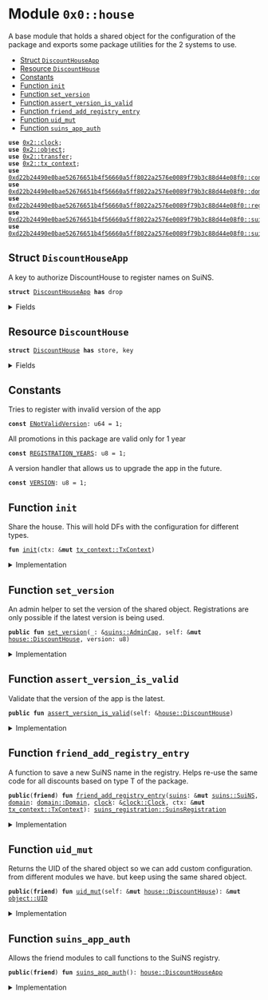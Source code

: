
<a name="0x0_house"></a>

# Module `0x0::house`

A base module that holds a shared object for the configuration of the package
and exports some package utilities for the 2 systems to use.


-  [Struct `DiscountHouseApp`](#0x0_house_DiscountHouseApp)
-  [Resource `DiscountHouse`](#0x0_house_DiscountHouse)
-  [Constants](#@Constants_0)
-  [Function `init`](#0x0_house_init)
-  [Function `set_version`](#0x0_house_set_version)
-  [Function `assert_version_is_valid`](#0x0_house_assert_version_is_valid)
-  [Function `friend_add_registry_entry`](#0x0_house_friend_add_registry_entry)
-  [Function `uid_mut`](#0x0_house_uid_mut)
-  [Function `suins_app_auth`](#0x0_house_suins_app_auth)


<pre><code><b>use</b> <a href="dependencies/sui-framework/clock.md#0x2_clock">0x2::clock</a>;
<b>use</b> <a href="dependencies/sui-framework/object.md#0x2_object">0x2::object</a>;
<b>use</b> <a href="dependencies/sui-framework/transfer.md#0x2_transfer">0x2::transfer</a>;
<b>use</b> <a href="dependencies/sui-framework/tx_context.md#0x2_tx_context">0x2::tx_context</a>;
<b>use</b> <a href="dependencies/suins/config.md#0xd22b24490e0bae52676651b4f56660a5ff8022a2576e0089f79b3c88d44e08f0_config">0xd22b24490e0bae52676651b4f56660a5ff8022a2576e0089f79b3c88d44e08f0::config</a>;
<b>use</b> <a href="dependencies/suins/domain.md#0xd22b24490e0bae52676651b4f56660a5ff8022a2576e0089f79b3c88d44e08f0_domain">0xd22b24490e0bae52676651b4f56660a5ff8022a2576e0089f79b3c88d44e08f0::domain</a>;
<b>use</b> <a href="dependencies/suins/registry.md#0xd22b24490e0bae52676651b4f56660a5ff8022a2576e0089f79b3c88d44e08f0_registry">0xd22b24490e0bae52676651b4f56660a5ff8022a2576e0089f79b3c88d44e08f0::registry</a>;
<b>use</b> <a href="dependencies/suins/suins.md#0xd22b24490e0bae52676651b4f56660a5ff8022a2576e0089f79b3c88d44e08f0_suins">0xd22b24490e0bae52676651b4f56660a5ff8022a2576e0089f79b3c88d44e08f0::suins</a>;
<b>use</b> <a href="dependencies/suins/suins_registration.md#0xd22b24490e0bae52676651b4f56660a5ff8022a2576e0089f79b3c88d44e08f0_suins_registration">0xd22b24490e0bae52676651b4f56660a5ff8022a2576e0089f79b3c88d44e08f0::suins_registration</a>;
</code></pre>



<a name="0x0_house_DiscountHouseApp"></a>

## Struct `DiscountHouseApp`

A key to authorize DiscountHouse to register names on SuiNS.


<pre><code><b>struct</b> <a href="house.md#0x0_house_DiscountHouseApp">DiscountHouseApp</a> <b>has</b> drop
</code></pre>



<details>
<summary>Fields</summary>


<dl>
<dt>
<code>dummy_field: bool</code>
</dt>
<dd>

</dd>
</dl>


</details>

<a name="0x0_house_DiscountHouse"></a>

## Resource `DiscountHouse`



<pre><code><b>struct</b> <a href="house.md#0x0_house_DiscountHouse">DiscountHouse</a> <b>has</b> store, key
</code></pre>



<details>
<summary>Fields</summary>


<dl>
<dt>
<code>id: <a href="dependencies/sui-framework/object.md#0x2_object_UID">object::UID</a></code>
</dt>
<dd>

</dd>
<dt>
<code>version: u8</code>
</dt>
<dd>

</dd>
</dl>


</details>

<a name="@Constants_0"></a>

## Constants


<a name="0x0_house_ENotValidVersion"></a>

Tries to register with invalid version of the app


<pre><code><b>const</b> <a href="house.md#0x0_house_ENotValidVersion">ENotValidVersion</a>: u64 = 1;
</code></pre>



<a name="0x0_house_REGISTRATION_YEARS"></a>

All promotions in this package are valid only for 1 year


<pre><code><b>const</b> <a href="house.md#0x0_house_REGISTRATION_YEARS">REGISTRATION_YEARS</a>: u8 = 1;
</code></pre>



<a name="0x0_house_VERSION"></a>

A version handler that allows us to upgrade the app in the future.


<pre><code><b>const</b> <a href="house.md#0x0_house_VERSION">VERSION</a>: u8 = 1;
</code></pre>



<a name="0x0_house_init"></a>

## Function `init`

Share the house.
This will hold DFs with the configuration for different types.


<pre><code><b>fun</b> <a href="house.md#0x0_house_init">init</a>(ctx: &<b>mut</b> <a href="dependencies/sui-framework/tx_context.md#0x2_tx_context_TxContext">tx_context::TxContext</a>)
</code></pre>



<details>
<summary>Implementation</summary>


<pre><code><b>fun</b> <a href="house.md#0x0_house_init">init</a>(ctx: &<b>mut</b> TxContext){
    <a href="dependencies/sui-framework/transfer.md#0x2_transfer_public_share_object">transfer::public_share_object</a>(<a href="house.md#0x0_house_DiscountHouse">DiscountHouse</a> {
        id: <a href="dependencies/sui-framework/object.md#0x2_object_new">object::new</a>(ctx),
        version: <a href="house.md#0x0_house_VERSION">VERSION</a>
    })
}
</code></pre>



</details>

<a name="0x0_house_set_version"></a>

## Function `set_version`

An admin helper to set the version of the shared object.
Registrations are only possible if the latest version is being used.


<pre><code><b>public</b> <b>fun</b> <a href="house.md#0x0_house_set_version">set_version</a>(_: &<a href="dependencies/suins/suins.md#0xd22b24490e0bae52676651b4f56660a5ff8022a2576e0089f79b3c88d44e08f0_suins_AdminCap">suins::AdminCap</a>, self: &<b>mut</b> <a href="house.md#0x0_house_DiscountHouse">house::DiscountHouse</a>, version: u8)
</code></pre>



<details>
<summary>Implementation</summary>


<pre><code><b>public</b> <b>fun</b> <a href="house.md#0x0_house_set_version">set_version</a>(_: &AdminCap, self: &<b>mut</b> <a href="house.md#0x0_house_DiscountHouse">DiscountHouse</a>, version: u8) {
    self.version = version;
}
</code></pre>



</details>

<a name="0x0_house_assert_version_is_valid"></a>

## Function `assert_version_is_valid`

Validate that the version of the app is the latest.


<pre><code><b>public</b> <b>fun</b> <a href="house.md#0x0_house_assert_version_is_valid">assert_version_is_valid</a>(self: &<a href="house.md#0x0_house_DiscountHouse">house::DiscountHouse</a>)
</code></pre>



<details>
<summary>Implementation</summary>


<pre><code><b>public</b> <b>fun</b> <a href="house.md#0x0_house_assert_version_is_valid">assert_version_is_valid</a>(self: &<a href="house.md#0x0_house_DiscountHouse">DiscountHouse</a>) {
    <b>assert</b>!(self.version == <a href="house.md#0x0_house_VERSION">VERSION</a>, <a href="house.md#0x0_house_ENotValidVersion">ENotValidVersion</a>);
}
</code></pre>



</details>

<a name="0x0_house_friend_add_registry_entry"></a>

## Function `friend_add_registry_entry`

A function to save a new SuiNS name in the registry.
Helps re-use the same code for all discounts based on type T of the package.


<pre><code><b>public</b>(<b>friend</b>) <b>fun</b> <a href="house.md#0x0_house_friend_add_registry_entry">friend_add_registry_entry</a>(<a href="dependencies/suins/suins.md#0xd22b24490e0bae52676651b4f56660a5ff8022a2576e0089f79b3c88d44e08f0_suins">suins</a>: &<b>mut</b> <a href="dependencies/suins/suins.md#0xd22b24490e0bae52676651b4f56660a5ff8022a2576e0089f79b3c88d44e08f0_suins_SuiNS">suins::SuiNS</a>, <a href="dependencies/suins/domain.md#0xd22b24490e0bae52676651b4f56660a5ff8022a2576e0089f79b3c88d44e08f0_domain">domain</a>: <a href="dependencies/suins/domain.md#0xd22b24490e0bae52676651b4f56660a5ff8022a2576e0089f79b3c88d44e08f0_domain_Domain">domain::Domain</a>, <a href="dependencies/sui-framework/clock.md#0x2_clock">clock</a>: &<a href="dependencies/sui-framework/clock.md#0x2_clock_Clock">clock::Clock</a>, ctx: &<b>mut</b> <a href="dependencies/sui-framework/tx_context.md#0x2_tx_context_TxContext">tx_context::TxContext</a>): <a href="dependencies/suins/suins_registration.md#0xd22b24490e0bae52676651b4f56660a5ff8022a2576e0089f79b3c88d44e08f0_suins_registration_SuinsRegistration">suins_registration::SuinsRegistration</a>
</code></pre>



<details>
<summary>Implementation</summary>


<pre><code><b>public</b>(<a href="dependencies/sui-framework/package.md#0x2_package">package</a>) <b>fun</b> <a href="house.md#0x0_house_friend_add_registry_entry">friend_add_registry_entry</a>(
    <a href="dependencies/suins/suins.md#0xd22b24490e0bae52676651b4f56660a5ff8022a2576e0089f79b3c88d44e08f0_suins">suins</a>: &<b>mut</b> SuiNS,
    <a href="dependencies/suins/domain.md#0xd22b24490e0bae52676651b4f56660a5ff8022a2576e0089f79b3c88d44e08f0_domain">domain</a>: Domain,
    <a href="dependencies/sui-framework/clock.md#0x2_clock">clock</a>: &Clock,
    ctx: &<b>mut</b> TxContext
): SuinsRegistration {
    // Verify that app is authorized <b>to</b> register names.
    <a href="dependencies/suins/suins.md#0xd22b24490e0bae52676651b4f56660a5ff8022a2576e0089f79b3c88d44e08f0_suins">suins</a>.assert_app_is_authorized&lt;<a href="house.md#0x0_house_DiscountHouseApp">DiscountHouseApp</a>&gt;();

    // Validate that the name can be registered.
    <a href="dependencies/suins/config.md#0xd22b24490e0bae52676651b4f56660a5ff8022a2576e0089f79b3c88d44e08f0_config_assert_valid_user_registerable_domain">config::assert_valid_user_registerable_domain</a>(&<a href="dependencies/suins/domain.md#0xd22b24490e0bae52676651b4f56660a5ff8022a2576e0089f79b3c88d44e08f0_domain">domain</a>);

    <b>let</b> <a href="dependencies/suins/registry.md#0xd22b24490e0bae52676651b4f56660a5ff8022a2576e0089f79b3c88d44e08f0_registry">registry</a> = <a href="dependencies/suins/suins.md#0xd22b24490e0bae52676651b4f56660a5ff8022a2576e0089f79b3c88d44e08f0_suins_app_registry_mut">suins::app_registry_mut</a>&lt;<a href="house.md#0x0_house_DiscountHouseApp">DiscountHouseApp</a>, Registry&gt;(<a href="house.md#0x0_house_DiscountHouseApp">DiscountHouseApp</a> {}, <a href="dependencies/suins/suins.md#0xd22b24490e0bae52676651b4f56660a5ff8022a2576e0089f79b3c88d44e08f0_suins">suins</a>);
    <a href="dependencies/suins/registry.md#0xd22b24490e0bae52676651b4f56660a5ff8022a2576e0089f79b3c88d44e08f0_registry">registry</a>.add_record(<a href="dependencies/suins/domain.md#0xd22b24490e0bae52676651b4f56660a5ff8022a2576e0089f79b3c88d44e08f0_domain">domain</a>, <a href="house.md#0x0_house_REGISTRATION_YEARS">REGISTRATION_YEARS</a>, <a href="dependencies/sui-framework/clock.md#0x2_clock">clock</a>, ctx)
}
</code></pre>



</details>

<a name="0x0_house_uid_mut"></a>

## Function `uid_mut`

Returns the UID of the shared object so we can add custom configuration.
from different modules we have. but keep using the same shared object.


<pre><code><b>public</b>(<b>friend</b>) <b>fun</b> <a href="house.md#0x0_house_uid_mut">uid_mut</a>(self: &<b>mut</b> <a href="house.md#0x0_house_DiscountHouse">house::DiscountHouse</a>): &<b>mut</b> <a href="dependencies/sui-framework/object.md#0x2_object_UID">object::UID</a>
</code></pre>



<details>
<summary>Implementation</summary>


<pre><code><b>public</b>(<a href="dependencies/sui-framework/package.md#0x2_package">package</a>) <b>fun</b> <a href="house.md#0x0_house_uid_mut">uid_mut</a>(self: &<b>mut</b> <a href="house.md#0x0_house_DiscountHouse">DiscountHouse</a>): &<b>mut</b> UID {
    &<b>mut</b> self.id
}
</code></pre>



</details>

<a name="0x0_house_suins_app_auth"></a>

## Function `suins_app_auth`

Allows the friend modules to call functions to the SuiNS registry.


<pre><code><b>public</b>(<b>friend</b>) <b>fun</b> <a href="house.md#0x0_house_suins_app_auth">suins_app_auth</a>(): <a href="house.md#0x0_house_DiscountHouseApp">house::DiscountHouseApp</a>
</code></pre>



<details>
<summary>Implementation</summary>


<pre><code><b>public</b>(<a href="dependencies/sui-framework/package.md#0x2_package">package</a>) <b>fun</b> <a href="house.md#0x0_house_suins_app_auth">suins_app_auth</a>(): <a href="house.md#0x0_house_DiscountHouseApp">DiscountHouseApp</a> {
    <a href="house.md#0x0_house_DiscountHouseApp">DiscountHouseApp</a> {}
}
</code></pre>



</details>
